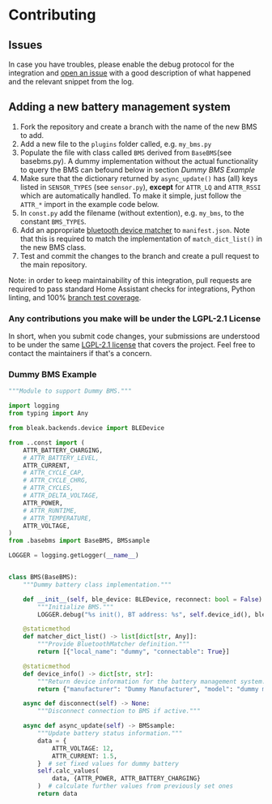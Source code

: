 # Contributing

## Issues
In case you have troubles, please enable the debug protocol for the integration and [open an issue](https://github.com/patman15/BMS_BLE-HA/issues) with a good description of what happened and the relevant snippet from the log.

## Adding a new battery management system

 1. Fork the repository and create a branch with the name of the new BMS to add.
 2. Add a new file to the `plugins` folder called, e.g. `my_bms.py`
 3. Populate the file with class called `BMS` derived from `BaseBMS`(see basebms.py). A dummy implementation without the actual functionality to query the BMS can befound below in section _Dummy BMS Example_
 4. Make sure that the dictionary returned by `async_update()` has (all) keys listed in `SENSOR_TYPES` (see `sensor.py`), __except__ for `ATTR_LQ` and `ATTR_RSSI` which are automatically handled. To make it simple, just follow the `ATTR_*` import in the example code below.
 5. In `const.py` add the filename (without extention), e.g. `my_bms`, to the constant `BMS_TYPES`.
 6. Add an appropriate [bluetooth device matcher](https://developers.home-assistant.io/docs/creating_integration_manifest#bluetooth) to `manifest.json`. Note that this is required to match the implementation of `match_dict_list()` in the new BMS class.
 7. Test and commit the changes to the branch and create a pull request to the main repository.

Note: in order to keep maintainability of this integration, pull requests are required to pass standard Home Assistant checks for integrations, Python linting, and 100% [branch test coverage](https://coverage.readthedocs.io/en/latest/branch.html#branch).

### Any contributions you make will be under the LGPL-2.1 License

In short, when you submit code changes, your submissions are understood to be under the same [LGPL-2.1 license](LICENSE) that covers the project. Feel free to contact the maintainers if that's a concern.

### Dummy BMS Example
```python
"""Module to support Dummy BMS."""

import logging
from typing import Any

from bleak.backends.device import BLEDevice

from ..const import (
    ATTR_BATTERY_CHARGING,
    # ATTR_BATTERY_LEVEL,
    ATTR_CURRENT,
    # ATTR_CYCLE_CAP,
    # ATTR_CYCLE_CHRG,
    # ATTR_CYCLES,
    # ATTR_DELTA_VOLTAGE,
    ATTR_POWER,
    # ATTR_RUNTIME,
    # ATTR_TEMPERATURE,
    ATTR_VOLTAGE,
)
from .basebms import BaseBMS, BMSsample

LOGGER = logging.getLogger(__name__)


class BMS(BaseBMS):
    """Dummy battery class implementation."""

    def __init__(self, ble_device: BLEDevice, reconnect: bool = False) -> None:
        """Initialize BMS."""
        LOGGER.debug("%s init(), BT address: %s", self.device_id(), ble_device.address)

    @staticmethod
    def matcher_dict_list() -> list[dict[str, Any]]:
        """Provide BluetoothMatcher definition."""
        return [{"local_name": "dummy", "connectable": True}]

    @staticmethod
    def device_info() -> dict[str, str]:
        """Return device information for the battery management system."""
        return {"manufacturer": "Dummy Manufacturer", "model": "dummy model"}

    async def disconnect(self) -> None:
        """Disconnect connection to BMS if active."""

    async def async_update(self) -> BMSsample:
        """Update battery status information."""
        data = {
            ATTR_VOLTAGE: 12,
            ATTR_CURRENT: 1.5,
        }  # set fixed values for dummy battery
        self.calc_values(
            data, {ATTR_POWER, ATTR_BATTERY_CHARGING}
        )  # calculate further values from previously set ones
        return data
```
